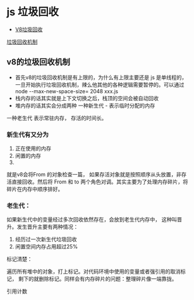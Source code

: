 # js 垃圾回收

- [V8垃圾回收](https://mp.weixin.qq.com/s/EWAcPO5CbdoYAm0HQpRl_g)

[垃圾回收机制](https://vue3js.cn/interview/JavaScript/memory_leak.html#%E4%BA%8C%E3%80%81%E5%9E%83%E5%9C%BE%E5%9B%9E%E6%94%B6%E6%9C%BA%E5%88%B6)

## v8的垃圾回收机制
- 首先v8的垃圾回收机制是有上限的，为什么有上限主要还是 js 是单线程的， 一旦开始执行垃圾回收机制，辣么他其他的各种逻辑需要暂停的。可以通过node --max-new-space-size= 2048 xxx.js
- 栈内存的话其实就是上下文切换之后，栈顶的空间会被自动回收 
- 堆内存的话其实会分成两种 一种新生代 - 表示临时分配的内存

一种老生代 表示常驻内存， 存活的时间长。

### 新生代有又分为

1. 正在使用的内存
2. 闲置的内存
3. 
就是v8会将From 的对象检查一篇， 如果存活对象就是按照顺序从头放置，非存活直接回收。然后将 From 和 to 两个角色对调。其实主要为了处理内存碎片，将碎片在内存中顺序排好。

### 老生代：

如果新生代中的变量经过多次回收依然存在，会放到老生代内存中， 这种叫晋升。发生晋升主要有两种情况：

1. 经历过一次新生代垃圾回收
2. 闲置空间内存占用超过25%

标记清楚：

遍历所有堆中的对象，打上标记。对代码环境中使用的变量或者强引用的取消标记， 剩下的就删除标记。同样会有内存碎片的问题：整理碎片像一端靠拢。

引用计数
